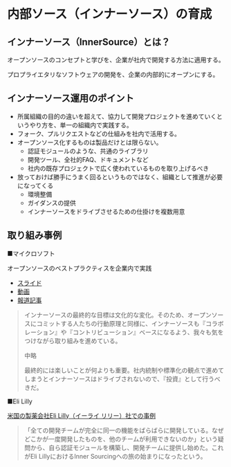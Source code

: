 
# 内部ソース（インナーソース）の育成

## インナーソース（InnerSource）とは？

オープンソースのコンセプトと学びを、企業が社内で開発する方法に適用する。

プロプライエタリなソフトウェアの開発を、企業の内部的にオープンにする。

## インナーソース運用のポイント

- 所属組織の目的の違いを超えて、協力して開発プロジェクトを進めていくというやり方を、単一の組織内で実践する。
- フォーク、プルリクエストなどの仕組みを社内で活用する。
- オープンソース化するものは製品だけとは限らない。
  - 認証モジュールのような、共通のライブラリ
  - 開発ツール、全社的FAQ、ドキュメントなど
  - 社内の既存プロジェクトで広く使われているものを取り上げるべき
- 放っておけば勝手にうまく回るというものではなく、組織として推進が必要になってくる
  - 環境整備
  - ガイダンスの提供
  - インナーソースをドライブさせるための仕掛けを複数用意

## 取り組み事例

■マイクロソフト

オープンソースのベストプラクティスを企業内で実践 
- [スライド](https://speakerdeck.com/yuichielectric/how-to-implement-innersource?slide=36)
- [動画](https://resources.github.com/videos/Japan-developer-summit-thankyou/)
- [報道記事](https://codezine.jp/article/detail/13685)

> インナーソースの最終的な目標は文化的な変化。そのため、オープンソースにコミットする人たちの行動原理と同様に、インナーソースも『コラボレーション』や『コントリビューション』ベースになるよう、我々も気をつけながら取り組みを進めている。
> 
> 中略
> 
> 最終的には楽しいことが何よりも重要。社内統制や標準化の観点で進めてしまうとインナーソースはドライブされないので、『投資』として行うべきだ。

■Eli Lilly

[米国の製薬会社Eli Lilly（イーライ リリー）社での事例](https://www.atmarkit.co.jp/ait/articles/1811/12/news110.html)

> 「全ての開発チームが完全に同一の機能をばらばらに開発している。なぜどこかが一度開発したものを、他のチームが利用できないのか」という疑問から、自ら認証モジュールを構築し、開発チームに提供し始めた。これがEli LillyにおけるInner Sourcingへの旅の始まりになったという。
